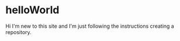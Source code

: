 # helloWorld
Hi I'm new to this site and I'm just following the instructions creating a repository.

